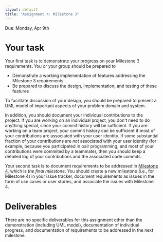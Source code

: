 ```yaml
---
layout: default
title: "Assignment 4: Milestone 3"
---
```


Due: Monday, Apr 9th

# Your task

Your first task is to demonstrate your progress on your Milestone 3 requirements.  You or your group should be prepared to

* Demonstrate a working implementation of features addressing the Milestone 3 requirements
* Be prepared to discuss the design, implementation, and testing of these features

To facilitate discussion of your design, you should be prepared to present a UML model of important aspects of your problem domain and system.

In addition, you should document your individual contributions to the project.  If you are working on an individual project, you don't need to do anything special, since your commit history will be sufficient.  If you are working on a team project, your commit history can be sufficient if most of your contributions are associated with your user identity.  If some substantial fraction of your contributions are *not* associated with your user identity (for example, because you participated in pair programming, and most of your contributions were commited by a teammate), then you should keep a detailed log of your contributions and the associated code commits.

Your second task is to document requirements to be addressed in [Milestone 4](assign05.html), which is *the final milestone*.  You should create a new milestone (i.e., for Milestone 4) in your issue tracker, document requirements as issues in the form of use cases or user stories, and associate the issues with Milestone 4.

# Deliverables

There are no specific deliverables for this assignment other than the demonstration (including UML model), documentation of individual progress, and documentation of requirements to be addressed in the next milestone.

<!-- vim:set wrap: -->
<!-- vim:set linebreak: -->
<!-- vim:set nolist: -->
